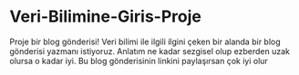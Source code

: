 # Veri-Bilimine-Giris-Proje
Proje bir blog gönderisi! Veri bilimi ile ilgili ilgini çeken bir alanda bir blog gönderisi yazmanı istiyoruz. Anlatım ne kadar sezgisel olup ezberden uzak olursa o kadar iyi. Bu blog gönderisinin linkini paylaşırsan çok iyi olur
